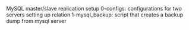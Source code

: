 MySQL master/slave replication setup
0-configs: configurations for two servers setting up relation
1-mysql_backup: script that creates a backup dump from mysql server
